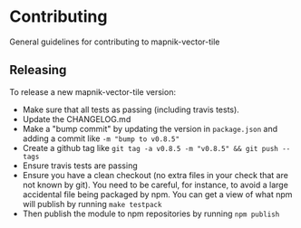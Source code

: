 # Contributing

General guidelines for contributing to mapnik-vector-tile

## Releasing

To release a new mapnik-vector-tile version:

 - Make sure that all tests as passing (including travis tests).
 - Update the CHANGELOG.md
 - Make a "bump commit" by updating the version in `package.json` and adding a commit like `-m "bump to v0.8.5"`
 - Create a github tag like `git tag -a v0.8.5 -m "v0.8.5" && git push --tags`
 - Ensure travis tests are passing
 - Ensure you have a clean checkout (no extra files in your check that are not known by git). You need to be careful, for instance, to avoid a large accidental file being packaged by npm. You can get a view of what npm will publish by running `make testpack`
 - Then publish the module to npm repositories by running `npm publish`
